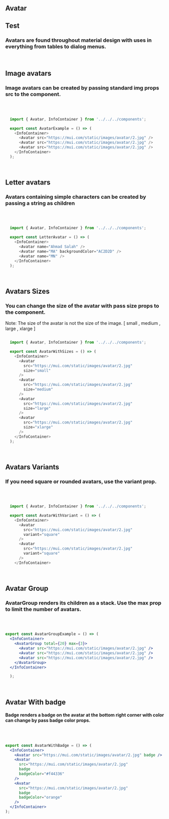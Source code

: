 <h2 id="avatar">Avatar</h2>

## Test

### Avatars are found throughout material design with uses in everything from tables to dialog menus.

<br />

<h2 id="image">Image avatars</h2>

### Image avatars can be created by passing standard img props src to the component.
<br />

<ex1></ex1>


~~~js

  import { Avatar, InfoContainer } from '../../../components';

  export const AvatarExample = () => (
    <InfoContainer>
      <Avatar src="https://mui.com/static/images/avatar/2.jpg" />
      <Avatar src="https://mui.com/static/images/avatar/2.jpg" />
      <Avatar src="https://mui.com/static/images/avatar/2.jpg" />
    </InfoContainer>
  );

~~~

<br />

<h2 id="letter-avatars">Letter avatars</h2>

### Avatars containing simple characters can be created by passing a string as children
<br />
<ex2></ex2>

~~~js

  import { Avatar, InfoContainer } from '../../../components';

  export const LetterAvatar = () => (
    <InfoContainer>
      <Avatar name="Ahmad Salah" />
      <Avatar name="MA" backgroundColor="AC2D2D" />
      <Avatar name="MN" />
    </InfoContainer>
  );

~~~
<br />

<h2 id="avatar-sizes">Avatars Sizes</h2>

### You can change the size of the avatar with pass size props to the component.
Note: The size of the avatar is not the size of the image.
 [  small , medium , large ,  xlarge ]
<br />
<ex3></ex3>


~~~js

  import { Avatar, InfoContainer } from '../../../components';

  export const AvatarWithSizes = () => (
    <InfoContainer>
      <Avatar
        src="https://mui.com/static/images/avatar/2.jpg"
        size="small"
      />
      <Avatar
        src="https://mui.com/static/images/avatar/2.jpg"
        size="medium"
      />
      <Avatar
        src="https://mui.com/static/images/avatar/2.jpg"
        size="large"
      />
      <Avatar
        src="https://mui.com/static/images/avatar/2.jpg"
        size="xlarge"
      />
    </InfoContainer>
  );

~~~

<br />

<h2 id="avatar-variants">Avatars Variants</h2>

### If you need square or rounded avatars, use the variant prop.
<br />
<ex4></ex4>

~~~js

  import { Avatar, InfoContainer } from '../../../components';

  export const AvatarWithVariant = () => (
    <InfoContainer>
      <Avatar
        src="https://mui.com/static/images/avatar/2.jpg"
        variant="square"
      />
      <Avatar
        src="https://mui.com/static/images/avatar/2.jpg"
        variant="square"
      />
    </InfoContainer>

~~~
<br />

<h2 id="avatar-group">Avatar Group</h2>

### AvatarGroup renders its children as a stack. Use the max prop to limit the number of avatars.

<br />
<ex5></ex5>

~~~jsx

export const AvatarGroupExample = () => (
  <InfoContainer>
    <AvatarGroup total={20} max={3}>
      <Avatar src="https://mui.com/static/images/avatar/2.jpg" />
      <Avatar src="https://mui.com/static/images/avatar/2.jpg" />
      <Avatar src="https://mui.com/static/images/avatar/2.jpg" />
    </AvatarGroup>
  </InfoContainer>

  );
  ~~~
<br />

<h2 id="avatar-badge">Avatar With badge</h2>

#### Badge renders a badge on the avatar at the bottom right corner with color can change by pass badge color props.

<br />
<ex6></ex6>

~~~jsx

export const AvatarWithBadge = () => (
  <InfoContainer>
    <Avatar src="https://mui.com/static/images/avatar/2.jpg" badge />
    <Avatar
      src="https://mui.com/static/images/avatar/2.jpg"
      badge
      badgeColor="#f44336"
    />
    <Avatar
      src="https://mui.com/static/images/avatar/2.jpg"
      badge
      badgeColor="orange"
    />
  </InfoContainer>
);

  ~~~

<br />
<br />
<h2 id='api' ></h2>

 

